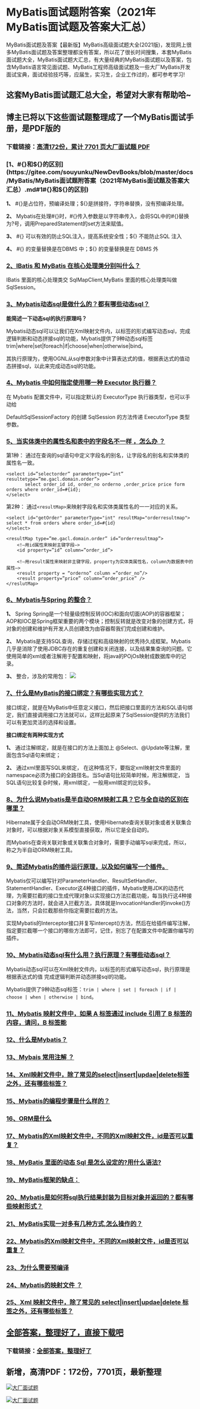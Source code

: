 # MyBatis面试题附答案（2021年MyBatis面试题及答案大汇总）

MyBatis面试题及答案【最新版】MyBatis高级面试题大全(2021版)，发现网上很多MyBatis面试题及答案整理都没有答案，所以花了很长时间搜集，本套MyBatis面试题大全，MyBatis面试题大汇总，有大量经典的MyBatis面试题以及答案，包含MyBatis语言常见面试题、MyBatis工程师高级面试题及一些大厂MyBatis开发面试宝典，面试经验技巧等，应届生，实习生，企业工作过的，都可参考学习!

## 这套MyBatis面试题汇总大全，希望对大家有帮助哈~ 

## 博主已将以下这些面试题整理成了一个MyBatis面试手册，是PDF版的

### 下载链接：[高清172份，累计 7701 页大厂面试题  PDF](https://gitee.com/souyunku/NewDevBooks/blob/master/docs/index.md)


### [1、#{}和${}的区别](https://gitee.com/souyunku/NewDevBooks/blob/master/docs/MyBatis/MyBatis面试题附答案（2021年MyBatis面试题及答案大汇总）.md#1#{}和${}的区别)  


**1、** #{}是占位符，预编译处理；${}是拼接符，字符串替换，没有预编译处理。

**2、** Mybatis在处理#{}时，#{}传入参数是以字符串传入，会将SQL中的#{}替换为?号，调用PreparedStatement的set方法来赋值。

**3、** #{} 可以有效的防止SQL注入，提高系统安全性；${} 不能防止SQL 注入

**4、** #{} 的变量替换是在DBMS 中；${} 的变量替换是在 DBMS 外


### [2、IBatis 和 MyBatis 在核心处理类分别叫什么？](https://gitee.com/souyunku/NewDevBooks/blob/master/docs/MyBatis/MyBatis面试题附答案（2021年MyBatis面试题及答案大汇总）.md#2ibatis-和-mybatis-在核心处理类分别叫什么)  


IBatis 里面的核心处理类交 SqlMapClient,MyBatis 里面的核心处理类叫做 SqlSession。


### [3、Mybatis动态sql是做什么的？都有哪些动态sql？](https://gitee.com/souyunku/NewDevBooks/blob/master/docs/MyBatis/MyBatis面试题附答案（2021年MyBatis面试题及答案大汇总）.md#3mybatis动态sql是做什么的都有哪些动态sql)  


**能简述一下动态sql的执行原理吗？**

Mybatis动态sql可以让我们在Xml映射文件内，以标签的形式编写动态sql，完成逻辑判断和动态拼接sql的功能，Mybatis提供了9种动态sql标签trim|where|set|foreach|if|choose|when|otherwise|bind。

其执行原理为，使用OGNL从sql参数对象中计算表达式的值，根据表达式的值动态拼接sql，以此来完成动态sql的功能。


### [4、Mybatis 中如何指定使用哪一种 Executor 执行器？](https://gitee.com/souyunku/NewDevBooks/blob/master/docs/MyBatis/MyBatis面试题附答案（2021年MyBatis面试题及答案大汇总）.md#4mybatis-中如何指定使用哪一种-executor-执行器)  


在 Mybatis 配置文件中，可以指定默认的 ExecutorType 执行器类型，也可以手动给

DefaultSqlSessionFactory 的创建 SqlSession 的方法传递 ExecutorType 类型参数。


### [5、当实体类中的属性名和表中的字段名不一样 ，怎么办 ？](https://gitee.com/souyunku/NewDevBooks/blob/master/docs/MyBatis/MyBatis面试题附答案（2021年MyBatis面试题及答案大汇总）.md#5当实体类中的属性名和表中的字段名不一样-怎么办-)  


第1种： 通过在查询的sql语句中定义字段名的别名，让字段名的别名和实体类的属性名一致。

```
<select id=”selectorder” parametertype=”int” resultetype=”me.gacl.domain.order”>
       select order_id id, order_no orderno ,order_price price form orders where order_id=#{id};
</select>
```

第2种： 通过`<resultMap>`来映射字段名和实体类属性名的一一对应的关系。

```
<select id="getOrder" parameterType="int" resultMap="orderresultmap">
select * from orders where order_id=#{id}
</select>

<resultMap type=”me.gacl.domain.order” id=”orderresultmap”>
    <!–用id属性来映射主键字段–>
    <id property=”id” column=”order_id”>

    <!–用result属性来映射非主键字段，property为实体类属性名，column为数据表中的属性–>
    <result property = “orderno” column =”order_no”/>
    <result property=”price” column=”order_price” />
</reslutMap>
```


### [6、Mybatis与Spring 的整合？](https://gitee.com/souyunku/NewDevBooks/blob/master/docs/MyBatis/MyBatis面试题附答案（2021年MyBatis面试题及答案大汇总）.md#6mybatis与spring-的整合)  


**1、** Spring Spring是一个轻量级控制反转(IOC)和面向切面(AOP)的容器框架；AOP和IOC是Spring框架重要的两个模块；控制反转就是改变对象的创建方式，将对象的创建和维护有开发人员创建改为由容器帮我们完成创建和维护。

**2、** Mybatis是支持SQL查询，存储过程和高级映射的优秀持久成框架。Mybatis几乎是消除了使用JDBC存在的重复创建和关闭连接，以及结果集查询的问题。它使用简单的xml或者注解用于配置和映射，将java的POjOs映射成数据库中的记录。

**3、** 整合，涉及的常用包： ![](https://atts.w3cschool.cn/attachments/image/20171124/1511515685952292.png#alt=)


### [7、什么是MyBatis的接口绑定？有哪些实现方式？](https://gitee.com/souyunku/NewDevBooks/blob/master/docs/MyBatis/MyBatis面试题附答案（2021年MyBatis面试题及答案大汇总）.md#7什么是mybatis的接口绑定有哪些实现方式)  


接口绑定，就是在MyBatis中任意定义接口，然后把接口里面的方法和SQL语句绑定，我们直接调用接口方法就可以，这样比起原来了SqlSession提供的方法我们可以有更加灵活的选择和设置。

**接口绑定有两种实现方式**

**1、** 通过注解绑定，就是在接口的方法上面加上 @Select、@Update等注解，里面包含Sql语句来绑定；

**2、** 通过xml里面写SQL来绑定， 在这种情况下，要指定xml映射文件里面的namespace必须为接口的全路径名。当Sql语句比较简单时候，用注解绑定， 当SQL语句比较复杂时候，用xml绑定，一般用xml绑定的比较多。


### [8、为什么说Mybatis是半自动ORM映射工具？它与全自动的区别在哪里？](https://gitee.com/souyunku/NewDevBooks/blob/master/docs/MyBatis/MyBatis面试题附答案（2021年MyBatis面试题及答案大汇总）.md#8为什么说mybatis是半自动orm映射工具它与全自动的区别在哪里)  


Hibernate属于全自动ORM映射工具，使用Hibernate查询关联对象或者关联集合对象时，可以根据对象关系模型直接获取，所以它是全自动的。

而Mybatis在查询关联对象或关联集合对象时，需要手动编写sql来完成，所以，称之为半自动ORM映射工具。


### [9、简述Mybatis的插件运行原理，以及如何编写一个插件。](https://gitee.com/souyunku/NewDevBooks/blob/master/docs/MyBatis/MyBatis面试题附答案（2021年MyBatis面试题及答案大汇总）.md#9简述mybatis的插件运行原理以及如何编写一个插件。)  


Mybatis仅可以编写针对ParameterHandler、ResultSetHandler、StatementHandler、Executor这4种接口的插件，Mybatis使用JDK的动态代理，为需要拦截的接口生成代理对象以实现接口方法拦截功能，每当执行这4种接口对象的方法时，就会进入拦截方法，具体就是InvocationHandler的invoke()方法，当然，只会拦截那些你指定需要拦截的方法。

实现Mybatis的Interceptor接口并复写intercept()方法，然后在给插件编写注解，指定要拦截哪一个接口的哪些方法即可，记住，别忘了在配置文件中配置你编写的插件。


### [10、Mybatis动态sql有什么用？执行原理？有哪些动态sql？](https://gitee.com/souyunku/NewDevBooks/blob/master/docs/MyBatis/MyBatis面试题附答案（2021年MyBatis面试题及答案大汇总）.md#10mybatis动态sql有什么用执行原理有哪些动态sql)  


Mybatis动态sql可以在Xml映射文件内，以标签的形式编写动态sql，执行原理是根据表达式的值 完成逻辑判断并动态拼接sql的功能。

Mybatis提供了9种动态sql标签：`trim | where | set | foreach | if | choose | when | otherwise | bind`。


### [11、Mybatis 映射文件中，如果 A 标签通过 include 引用了 B 标签的内容，请问，B 标签能](https://gitee.com/souyunku/NewDevBooks/blob/master/docs/MyBatis/MyBatis面试题附答案（2021年MyBatis面试题及答案大汇总）.md#11mybatis-映射文件中如果-a-标签通过-include-引用了-b-标签的内容请问b-标签能)  

### [12、什么是Mybatis？](https://gitee.com/souyunku/NewDevBooks/blob/master/docs/MyBatis/MyBatis面试题附答案（2021年MyBatis面试题及答案大汇总）.md#12什么是mybatis)  

### [13、Mybais 常用注解 ？](https://gitee.com/souyunku/NewDevBooks/blob/master/docs/MyBatis/MyBatis面试题附答案（2021年MyBatis面试题及答案大汇总）.md#13mybais-常用注解-)  

### [14、Xml映射文件中，除了常见的select|insert|updae|delete标签之外，还有哪些标签？](https://gitee.com/souyunku/NewDevBooks/blob/master/docs/MyBatis/MyBatis面试题附答案（2021年MyBatis面试题及答案大汇总）.md#14xml映射文件中除了常见的select|insert|updae|delete标签之外还有哪些标签)  

### [15、Mybatis的编程步骤是什么样的？](https://gitee.com/souyunku/NewDevBooks/blob/master/docs/MyBatis/MyBatis面试题附答案（2021年MyBatis面试题及答案大汇总）.md#15mybatis的编程步骤是什么样的)  

### [16、ORM是什么](https://gitee.com/souyunku/NewDevBooks/blob/master/docs/MyBatis/MyBatis面试题附答案（2021年MyBatis面试题及答案大汇总）.md#16orm是什么)  

### [17、Mybatis的Xml映射文件中，不同的Xml映射文件，id是否可以重复？](https://gitee.com/souyunku/NewDevBooks/blob/master/docs/MyBatis/MyBatis面试题附答案（2021年MyBatis面试题及答案大汇总）.md#17mybatis的xml映射文件中不同的xml映射文件id是否可以重复)  

### [18、MyBatis 里面的动态 Sql 是怎么设定的?用什么语法?](https://gitee.com/souyunku/NewDevBooks/blob/master/docs/MyBatis/MyBatis面试题附答案（2021年MyBatis面试题及答案大汇总）.md#18mybatis-里面的动态-sql-是怎么设定的用什么语法)  

### [19、MyBatis框架的缺点：](https://gitee.com/souyunku/NewDevBooks/blob/master/docs/MyBatis/MyBatis面试题附答案（2021年MyBatis面试题及答案大汇总）.md#19mybatis框架的缺点：)  

### [20、Mybatis是如何将sql执行结果封装为目标对象并返回的？都有哪些映射形式？](https://gitee.com/souyunku/NewDevBooks/blob/master/docs/MyBatis/MyBatis面试题附答案（2021年MyBatis面试题及答案大汇总）.md#20mybatis是如何将sql执行结果封装为目标对象并返回的都有哪些映射形式)  

### [21、MyBatis实现一对多有几种方式,怎么操作的？](https://gitee.com/souyunku/NewDevBooks/blob/master/docs/MyBatis/MyBatis面试题附答案（2021年MyBatis面试题及答案大汇总）.md#21mybatis实现一对多有几种方式,怎么操作的)  

### [22、Mybatis的Xml映射文件中，不同的Xml映射文件，id是否可以重复？](https://gitee.com/souyunku/NewDevBooks/blob/master/docs/MyBatis/MyBatis面试题附答案（2021年MyBatis面试题及答案大汇总）.md#22mybatis的xml映射文件中不同的xml映射文件id是否可以重复)  

### [23、为什么需要预编译](https://gitee.com/souyunku/NewDevBooks/blob/master/docs/MyBatis/MyBatis面试题附答案（2021年MyBatis面试题及答案大汇总）.md#23为什么需要预编译)  

### [24、Mybatis的映射文件 ？](https://gitee.com/souyunku/NewDevBooks/blob/master/docs/MyBatis/MyBatis面试题附答案（2021年MyBatis面试题及答案大汇总）.md#24mybatis的映射文件-)  

### [25、Xml 映射文件中，除了常见的 select|insert|updae|delete 标签之外，还有哪些标签？](https://gitee.com/souyunku/NewDevBooks/blob/master/docs/MyBatis/MyBatis面试题附答案（2021年MyBatis面试题及答案大汇总）.md#25xml-映射文件中除了常见的-select|insert|updae|delete-标签之外还有哪些标签)  





## [全部答案，整理好了，直接下载吧](https://gitee.com/souyunku/DevBooks/blob/master/docs/daan.md)

### 下载链接：[全部答案，整理好了](https://gitee.com/souyunku/NewDevBooks/blob/master/docs/daan.md)




## 新增，高清PDF：172份，7701页，最新整理

[![大厂面试题](https://www.souyunku.com/wp-content/uploads/weixin/mst.png "架构师专栏")](https://www.souyunku.com/wp-content/uploads/weixin/githup-weixin.png "架构师专栏")

[![大厂面试题](https://www.souyunku.com/wp-content/uploads/weixin/githup-weixin.png "架构师专栏")](https://www.souyunku.com/wp-content/uploads/weixin/githup-weixin.png "架构师专栏")
